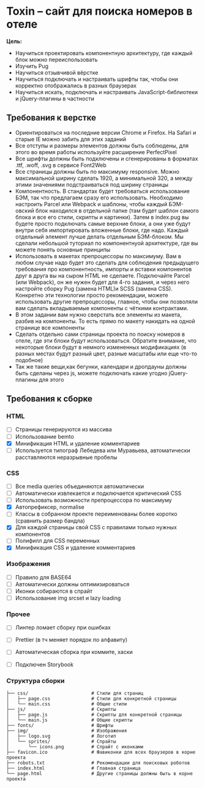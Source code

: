 # Toxin – сайт для поиска номеров в отеле

**Цель:**
- Научиться проектировать компонентную архитектуру, где каждый блок можно переиспользовать
- Изучить Pug
- Научиться отзывчивой вёрстке
- Научиться подключать и настраивать шрифты так, чтобы они корректно отображались в разных браузерах
- Научиться искать, подключать и настраивать JavaScript-библиотеки и jQuery-плагины в частности

## Требования к верстке

- Ориентироваться на последние версии Chrome и Firefox. На Safari и старые IE можно забить для этих заданий
- Все отступы и размеры элементов должны быть соблюдены, для этого во время работы используйте расширение PerfectPixel
- Все шрифты должны быть подключены и сгенерированы в форматах .ttf, .woff, .svg в сервисе Font2Web
- Все страницы должны быть по максимуму responsive. Можно максимальной ширину сделать 1920, а минимальной 320, а между этими значениями подстраиваться под ширину страницы
- Компонентность. В стандартах будет требоваться использование БЭМ, так что предлагаем сразу его использовать. Необходимо настроить Parcel или Webpack и шаблоны, чтобы каждый БЭМ-овский блок находился в отдельной папке (там будет шаблон самого блока и все его стили, скрипты и картинки). Затем в index.pug вы будете просто подключать самые верхние блоки, а они уже будут внутри себя импортировать вложенные блоки, где надо. Каждый отдельный элемент лучше делать отдельным БЭМ-блоком. Мы сделали небольшой туториал по компонентнуой архитектуре, где вы можете понять основные принципы
- Использовать в макетах препроцессоры по максимуму. Вам в любом случае надо будет это сделать для соблюдения предыдущего требования про компонентность, импорты и вставки компонентов друг в друга вы на сыром HTML не сделаете. Подключайте Parcel (или Webpack), он же нужен будет для 4-го задания, и через него настройте сборку Pug (замена HTML)и SCSS (замена CSS). Конкретно эти технологии просто рекомендации, можете использовать другие препроцессоры, главное, чтобы они позволяли вам сделать вкладываемые компоненты с чёткими контрактами.
- В этом задании вам нужно сверстать все элементы из макета, разбив на компоненты. То есть прямо по макету накидать на одной странице все компоненты
- Сделать отдельно сами страницы проекта по поиску номеров в отеле, где эти блоки будут использоваться. Обратите внимание, что некоторые блоки будут в немного измененных модификациях (в разных местах будут разный цвет, разные масштабы или еще что-то подобное)
- Так же такие вещи,как бегунки, календари и дропдауны должны быть сделаны через js, можете подключать какие угодно jQuery-плагины для этого

## Требования к сборке

### HTML

- [ ] Страницы генерируются из массива
- [ ] Использование bemto
- [x] Минификация HTML и удаление комментариев
- [ ] Используется типограф Лебедева или Муравьева, автоматически расставляются неразрывные пробелы

### CSS

- [ ] Все media queries объединяются автоматически
- [ ] Автоматически извлекается и подключается критический CSS
- [ ] Использовать возможности препроцессора по максимуму
- [x] Автопрефиксер, normalise
- [ ] Классы в собранном проекте переименованы более коротко (сравнить размер бандла)
- [x] Для каждой страницы свой CSS с правилами только нужных компонентов
- [ ] Полифилл для CSS переменных
- [x] Минификация CSS и удаление комментариев

### Изображения

- [ ] Правило для BASE64
- [ ] Автоматически должны оптимизироваться
- [ ] Иконки собираются в спрайт
- [ ] Использование img srcset и lazy loading

### Прочее

- [ ] Линтер ломает сборку при ошибках
- [ ] Prettier (в тч меняет порядок по алфавиту)
- [ ] Автоматическая сборка при коммите, хаски
- [ ] Подключен Storybook


### Структура сборки

```
├── css/                       # Стили для страниц
│   ├── page.css               # Стили для конкретной страницы
│   └── main.css               # Общие стили
├── js/                        # Скрипты
│   ├── page.js                # Скрипты для конкретной страницы
│   └── main.js                # Общие скрипты
├── fonts/                     # Шрифты
├── img/                       # Изображения
│   ├── logo.svg               # Логотип
│   └── sprites/               # Спрайты
│       └── icons.png          # Спрайт с иконками
├── favicon.ico                # Фавиконки для всех браузеров в корне проекта
├── robots.txt                 # Рекомендации для поисковых роботов
├── index.html                 # Главная страница
└── page.html                  # Другие страницы должны быть в корне проекта
```
